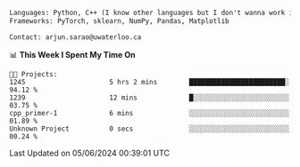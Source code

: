 ```txt
Languages: Python, C++ (I know other languages but I don't wanna work in em)
Frameworks: PyTorch, sklearn, NumPy, Pandas, Matplotlib

Contact: arjun.sarao@uwaterloo.ca
```

<!--START_SECTION:waka-->
📊 **This Week I Spent My Time On** 

```text
🐱‍💻 Projects: 
1245                     5 hrs 2 mins        ████████████████████████░   94.12 % 
1239                     12 mins             █░░░░░░░░░░░░░░░░░░░░░░░░   03.75 % 
cpp_primer-1             6 mins              ░░░░░░░░░░░░░░░░░░░░░░░░░   01.89 % 
Unknown Project          0 secs              ░░░░░░░░░░░░░░░░░░░░░░░░░   00.24 % 
```


 Last Updated on 05/06/2024 00:39:01 UTC
<!--END_SECTION:waka-->
